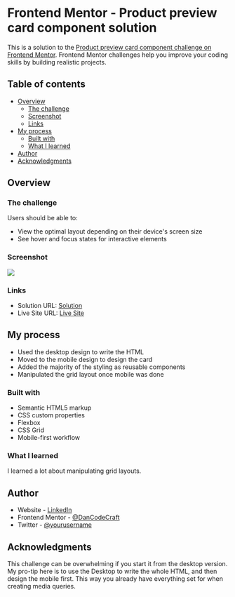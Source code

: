 # Frontend Mentor - Product preview card component solution

This is a solution to the [Product preview card component challenge on Frontend Mentor](https://www.frontendmentor.io/challenges/product-preview-card-component-GO7UmttRfa). Frontend Mentor challenges help you improve your coding skills by building realistic projects.

## Table of contents

- [Overview](#overview)
  - [The challenge](#the-challenge)
  - [Screenshot](#screenshot)
  - [Links](#links)
- [My process](#my-process)
  - [Built with](#built-with)
  - [What I learned](#what-i-learned)
- [Author](#author)
- [Acknowledgments](#acknowledgments)

## Overview

### The challenge

Users should be able to:

- View the optimal layout depending on their device's screen size
- See hover and focus states for interactive elements

### Screenshot

![](./18ProductPreviewCard.png)

### Links

- Solution URL: [Solution](https://github.com/DanCodeCraft/FEM-ProductPreview/tree/main)
- Live Site URL: [Live Site](https://fem-product-preview-alpha.vercel.app/)

## My process

- Used the desktop design to write the HTML
- Moved to the mobile design to design the card
- Added the majority of the styling as reusable components
- Manipulated the grid layout once mobile was done

### Built with

- Semantic HTML5 markup
- CSS custom properties
- Flexbox
- CSS Grid
- Mobile-first workflow

### What I learned

I learned a lot about manipulating grid layouts.

## Author

- Website - [LinkedIn](https://www.linkedin.com/in/adannjacinto/)
- Frontend Mentor - [@DanCodeCraft](https://www.frontendmentor.io/profile/DanCodeCraft)
- Twitter - [@yourusername](https://www.twitter.com/DanCodeCraft)

## Acknowledgments

This challenge can be overwhelming if you start it from the desktop version.
My pro-tip here is to use the Desktop to write the whole HTML, and then design the mobile first.
This way you already have everything set for when creating media queries.
